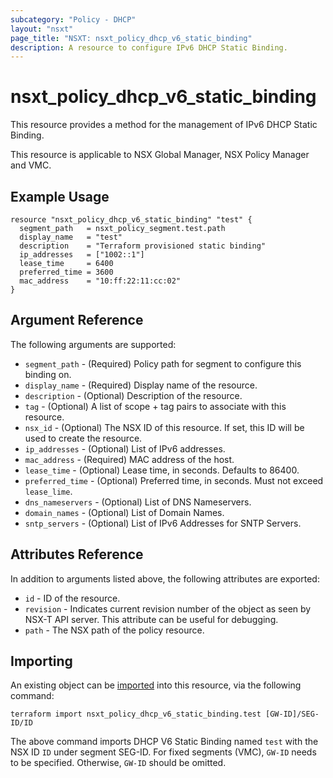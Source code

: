 ```yaml
---
subcategory: "Policy - DHCP"
layout: "nsxt"
page_title: "NSXT: nsxt_policy_dhcp_v6_static_binding"
description: A resource to configure IPv6 DHCP Static Binding.
---
```


# nsxt_policy_dhcp_v6_static_binding

This resource provides a method for the management of IPv6 DHCP Static Binding.

This resource is applicable to NSX Global Manager, NSX Policy Manager and VMC.

## Example Usage

```hcl
resource "nsxt_policy_dhcp_v6_static_binding" "test" {
  segment_path   = nsxt_policy_segment.test.path
  display_name   = "test"
  description    = "Terraform provisioned static binding"
  ip_addresses   = ["1002::1"]
  lease_time     = 6400
  preferred_time = 3600
  mac_address    = "10:ff:22:11:cc:02"
}
```

## Argument Reference

The following arguments are supported:

* `segment_path` - (Required) Policy path for segment to configure this binding on.
* `display_name` - (Required) Display name of the resource.
* `description` - (Optional) Description of the resource.
* `tag` - (Optional) A list of scope + tag pairs to associate with this resource.
* `nsx_id` - (Optional) The NSX ID of this resource. If set, this ID will be used to create the resource.
* `ip_addresses` - (Optional) List of IPv6 addresses.
* `mac_address` - (Required) MAC address of the host.
* `lease_time` - (Optional) Lease time, in seconds. Defaults to 86400.
* `preferred_time` - (Optional) Preferred time, in seconds. Must not exceed `lease_lime`.
* `dns_nameservers` - (Optional) List of DNS Nameservers.
* `domain_names` - (Optional) List of Domain Names.
* `sntp_servers` - (Optional) List of IPv6 Addresses for SNTP Servers.

## Attributes Reference

In addition to arguments listed above, the following attributes are exported:

* `id` - ID of the resource.
* `revision` - Indicates current revision number of the object as seen by NSX-T API server. This attribute can be useful for debugging.
* `path` - The NSX path of the policy resource.

## Importing

An existing object can be [imported][docs-import] into this resource, via the following command:

[docs-import]: /docs/import/index.html

```
terraform import nsxt_policy_dhcp_v6_static_binding.test [GW-ID]/SEG-ID/ID
```

The above command imports DHCP V6 Static Binding named `test` with the NSX ID `ID` under segment SEG-ID.
For fixed segments (VMC), `GW-ID` needs to be specified. Otherwise, `GW-ID` should be omitted.

